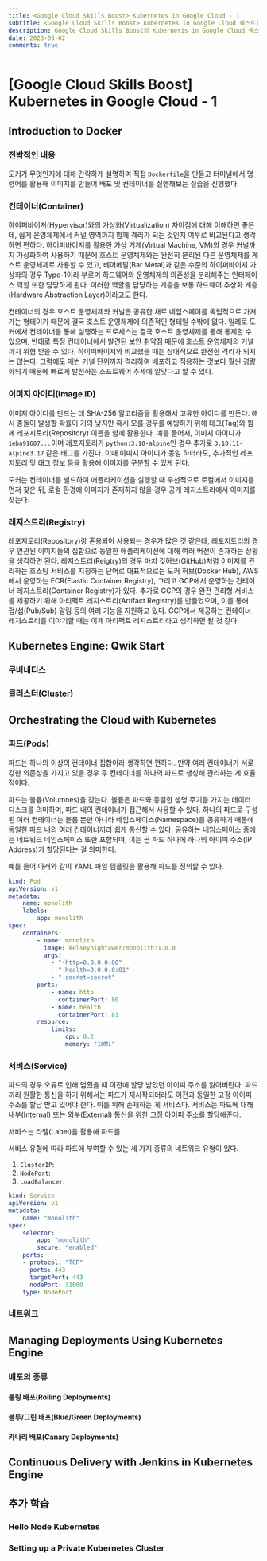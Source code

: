 ```yaml
---
title: <Google Cloud Skills Boost> Kubernetes in Google Cloud - 1
subtitle: <Google Cloud Skills Boost> Kubernetes in Google Cloud 퀘스트(Quest) 학습 내용 정리
description: Google Cloud Skills Boost의 Kubernetis in Google Cloud 퀘스트(Quest) Introduction to Docker, Kubernetes Engine, Orchestrating the Cloud with Kubernetes 학습 내용 정리
date: 2023-05-02
comments: true
---
```


# [Google Cloud Skills Boost] Kubernetes in Google Cloud - 1

## Introduction to Docker

### 전박적인 내용

도커가 무엇인지에 대해 간략하게 설명하며 직접 `Dockerfile`을 만들고 터미널에서 명령어를 활용해 이미지를 만들어 배포 및 컨테이너를 실행해보는 실습을 진행했다.

### 컨테이너(Container)

하이퍼바이저(Hypervisor)와의 가상화(Virtualization) 차이점에 대해 이해하면 좋은데, 쉽게 운영체제에서 커널 영역까지 함께 격리가 되는 것인지 여부로 비교된다고 생각하면 편하다. 하이퍼바이저를 활용한 가상 기계(Virtual Machine, VM)의 경우 커널까지 가상화하여 사용하기 때문에 호스트 운영체제와는 완전히 분리된 다른 운영체제를 게스트 운영체제로 사용할 수 있고, 베어메탈(Bar Metal)과 같은 수준의 하이퍼바이저 가상화의 경우 Type-1이라 부르며 하드웨어와 운영체제의 의존성을 분리해주는 인터페이스 역할 또한 담당하게 된다. 이러한 역할을 담당하는 계층을 보통 하드웨어 추상화 계층(Hardware Abstraction Layer)이라고도 한다.

컨테이너의 경우 호스트 운영체제와 커널은 공유한 채로 네임스페이를 독립적으로 가져가는 형태이기 때문에 결국 호스트 운영체제에 의존적인 형태일 수밖에 없다. 일례로 도커에서 컨테이너를 통해 실행하는 프로세스는 결국 호스트 운영체제를 통해 통제할 수 있으며, 반대로 특정 컨테이너에서 발견된 보안 취약점 때문에 호스트 운영체제의 커널까지 위협 받을 수 있다. 하이퍼바이저와 비교했을 때는 상대적으로 완전한 격리가 되지는 않는다. 그럼에도 매번 커널 단위까지 격리하여 배포하고 적용하는 것보다 훨씬 경량화되기 때문에 빠르게 발전하는 소프트웨어 추세에 알맞다고 할 수 있다.

### 이미지 아이디(Image ID)

이미지 아이디를 만드는 데 SHA-256 알고리즘을 활용해서 고유한 아이디를 만든다. 해시 충돌이 발생할 확률이 거의 낮지만 혹시 모를 경우를 예방하기 위해 태그(Tag)와 함께 레포지토리(Repository) 이름을 함께 활용한다. 예를 들어서, 이미지 아이디가 `1eba91607...`이며 레포지토리가 `python:3.10-alpine`인 경우 추가로 `3.10.11-alpine3.17` 같은 태그를 가진다. 이때 이미지 아이디가 동일 하더라도, 추가적인 레포지토리 및 태그 정보 등을 활용해 이미지를 구분할 수 있게 된다.

도커는 컨테이너를 빌드하여 애플리케이션을 실행할 때 우선적으로 로컬에서 이미지를 먼저 찾은 뒤, 로컬 환경에 이미지가 존재하지 않을 경우 공개 레지스트리에서 이미지를 찾는다.

### 레지스트리(Registry)

레포지토리(Repository)랑 혼용되어 사용되는 경우가 많은 것 같은데, 레포지토리의 경우 연관된 이미지들의 집합으로 동일한 애플리케이션에 대해 여러 버전이 존재하는 상황을 생각하면 된다. 레지스트리(Reigtry)의 경우 마치 깃허브(GitHub)처럼 이미지를 관리하는 호스팅 서비스를 지칭하는 단어로 대표적으로는 도커 허브(Docker Hub), AWS에서 운영하는 ECR(Elastic Container Registry), 그리고 GCP에서 운영하는 컨테이너 레지스트리(Container Registry)가 있다. 추가로 GCP의 경우 완전 관리형 서비스를 제공하기 위해 아티팩트 레지스트리(Artifact Registry)를 만들었으며, 이를 통해 펍/섭(Pub/Sub) 알림 등의 여러 기능을 지원하고 있다. GCP에서 제공하는 컨테이너 레지스트리를 이야기할 때는 이제 아티팩트 레지스트리라고 생각하면 될 것 같다.

## Kubernetes Engine: Qwik Start

### 쿠버네티스

### 클러스터(Cluster)


## Orchestrating the Cloud with Kubernetes

### 파드(Pods)

파드는 하나의 이상의 컨테이너 집합이라 생각하면 편하다. 만약 여러 컨테이너가 서로 강한 의존성을 가지고 있을 경우 두 컨테이너를 하나의 파드로 생성해 관리하는 게 효율적이다.

파드는 볼륨(Volumnes)을 갖는다. 볼륨은 파드와 동일한 생명 주기를 가지는 데이터 디스크를 의미하며, 파드 내의 컨테이너가 접근해서 사용할 수 있다. 하나의 파드로 구성된 여러 컨테이너는 볼륨 뿐만 아니라 네임스페이스(Namespace)를 공유하기 때문에 동일한 파드 내의 여러 컨테이너끼리 쉽게 통신할 수 있다. 공유하는 네임스페이스 중에는 네트워크 네임스페이스 또한 포함되며, 이는 곧 파드 하나에 하나의 아이피 주소(IP Address)가 할당된다는 걸 의미한다.

예를 들어 아래와 같이 YAML 파일 템플릿을 활용해 파드를 정의할 수 있다. 

```YAML
kind: Pod
apiVersion: v1
metadata:
    name: monolith
    labels:
        app: monolith
spec:
    containers:
        - name: monolith
          image: kelseyhightower/monolith:1.0.0
          args:
            - "-http=0.0.0.0:80"
            - "-health=0.0.0.0:81"
            - "-secret=secret"
        ports:
            - name: http
              containerPort: 80
            - name: health
              containerPort: 81
        resource:
            limits:
                cpu: 0.2
                memory: "10Mi"
```

### 서비스(Service)

파드의 경우 오류로 인해 멈췄을 때 이전에 할당 받았던 아이피 주소를 잃어버린다. 파드끼리 원활한 통신을 하기 위해서는 파드가 재시작되더라도 이전과 동일한 고정 아이피 주소를 할당 받고 있어야 한다. 이를 위해 존재하는 게 서비스다. 서비스는 파드에 대해 내부(Internal) 또는 외부(External) 통신을 위한 고정 아이피 주소를 할당해준다.

서비스는 라벨(Label)을 활용해 파드를 

서비스 유형에 따라 파드에 부여할 수 있는 세 가지 종류의 네트워크 유형이 있다.

1. `ClusterIP`: 
2. `NodePort`:
3. `LoadBalancer`:

```YAML
kind: Service
apiVersion: v1
metadata:
    name: "monolith"
spec:
    selector:
        app: "monolith"
        secure: "enabled"
    ports:
    - protocol: "TCP"
      ports: 443
      targetPort: 443
      nodePort: 31000
    type: NodePort
```

### 네트워크

## Managing Deployments Using Kubernetes Engine

### 배포의 종류

#### 롤링 배포(Rolling Deployments)

#### 블루/그린 배포(Blue/Green Deployments)

#### 카나리 배포(Canary Deployments)

## Continuous Delivery with Jenkins in Kubernetes Engine

## 추가 학습

### Hello Node Kubernetes

### Setting up a Private Kubernetes Cluster

